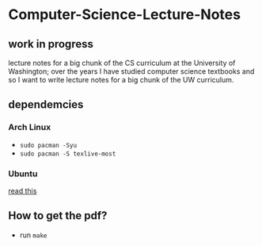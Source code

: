 # Computer-Science-Lecture-Notes
## work in progress

lecture notes for a big chunk of the CS curriculum at the University of Washington; over the years I have studied computer science textbooks and so I want to write lecture  notes for a big chunk of the UW curriculum.


## dependemcies
### Arch Linux
* `sudo pacman -Syu`
* `sudo pacman -S texlive-most`

### Ubuntu
[read this](https://linuxhint.com/install-latex-ubuntu/)

## How to get the pdf?
* run `make`

